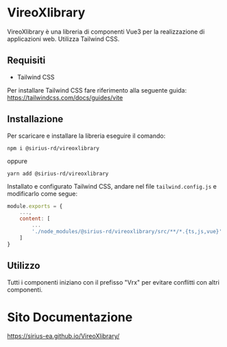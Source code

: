 # VireoXlibrary

VireoXlibrary è una libreria di componenti Vue3 per la realizzazione di applicazioni web.
Utilizza Tailwind CSS.

## Requisiti

- Tailwind CSS

Per installare Tailwind CSS fare riferimento alla seguente guida:
https://tailwindcss.com/docs/guides/vite

## Installazione

Per scaricare e installare la libreria eseguire il comando:

```
npm i @sirius-rd/vireoxlibrary
```

oppure

```
yarn add @sirius-rd/vireoxlibrary
```

Installato e configurato Tailwind CSS, andare nel file `tailwind.config.js` e modificarlo come segue:

```js
module.exports = {
    ...,
    content: [
        ...
        './node_modules/@sirius-rd/vireoxlibrary/src/**/*.{ts,js,vue}'
    ]
}
```

## Utilizzo

Tutti i componenti iniziano con il prefisso "Vrx" per evitare conflitti con altri componenti.

# Sito Documentazione

https://sirius-ea.github.io/VireoXlibrary/

